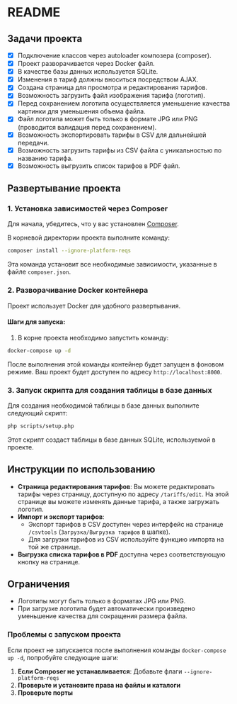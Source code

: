 # README

## Задачи проекта

- [x] Подключение классов через autoloader композера (composer).
- [x] Проект разворачивается через Docker файл.
- [x] В качестве базы данных используется SQLite.
- [x] Изменения в тариф должны вноситься посредством AJAX.
- [x] Создана страница для просмотра и редактирования тарифов.
- [x] Возможность загрузить файл изображения тарифа (логотип).
- [x] Перед сохранением логотипа осуществляется уменьшение качества картинки для уменьшения объема файла.
- [x] Файл логотипа может быть только в формате JPG или PNG (проводится валидация перед сохранением).
- [x] Возможность экспортировать тарифы в CSV для дальнейшей передачи.
- [x] Возможность загрузить тарифы из CSV файла с уникальностью по названию тарифа.
- [x] Возможность выгрузить список тарифов в PDF файл.

## Развертывание проекта

### 1. Установка зависимостей через Composer

Для начала, убедитесь, что у вас установлен [Composer](https://getcomposer.org/download/).

В корневой директории проекта выполните команду:

```bash
composer install --ignore-platform-reqs
```

Эта команда установит все необходимые зависимости, указанные в файле `composer.json`.

### 2. Разворачивание Docker контейнера

Проект использует Docker для удобного развертывания.

#### Шаги для запуска:

1. В корне проекта необходимо запустить команду:

```bash
docker-compose up -d
```

После выполнения этой команды контейнер будет запущен в фоновом режиме. Ваш проект будет доступен по адресу
`http://localhost:8000`.

### 3. Запуск скрипта для создания таблицы в базе данных

Для создания необходимой таблицы в базе данных выполните следующий скрипт:

```bash
php scripts/setup.php
```

Этот скрипт создаст таблицы в базе данных SQLite, используемой в проекте.

## Инструкции по использованию

- **Страница редактирования тарифов**: Вы можете редактировать тарифы через страницу, доступную по адресу
  `/tariffs/edit`. На этой странице вы можете изменять данные тарифа, а также загружать логотип.
- **Импорт и экспорт тарифов**:
    - Экспорт тарифов в CSV доступен через интерфейс на странице `/csvtools` (`Загрузка/Выгрузка тарифов` в шапке).
    - Для загрузки тарифов из CSV используйте функцию импорта на той же странице.
- **Выгрузка списка тарифов в PDF** доступна через соответствующую кнопку на странице.

## Ограничения

- Логотипы могут быть только в форматах JPG или PNG.
- При загрузке логотипа будет автоматически произведено уменьшение качества для сокращения размера файла.

### Проблемы с запуском проекта

Если проект не запускается после выполнения команды `docker-compose up -d`, попробуйте следующие шаги:

1. **Если Composer не устанавливается**: Добавьте флаги `--ignore-platform-reqs`
2. **Проверьте и установите права на файлы и каталоги**
3. **Проверьте порты**